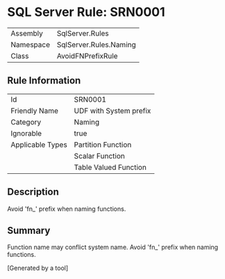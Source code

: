 # SQL Server Rule: SRN0001
  
|    |    |
|----|----|
| Assembly | SqlServer.Rules |
| Namespace | SqlServer.Rules.Naming |
| Class | AvoidFNPrefixRule |
  
## Rule Information
  
|    |    |
|----|----|
| Id | SRN0001 |
| Friendly Name | UDF with System prefix |
| Category | Naming |
| Ignorable | true |
| Applicable Types | Partition Function  |
|   | Scalar Function |
|   | Table Valued Function |
  
## Description
  
Avoid 'fn_' prefix when naming functions.
  
## Summary
  
Function name may conflict system name. Avoid 'fn_' prefix when naming functions.
  
[Generated by a tool]
